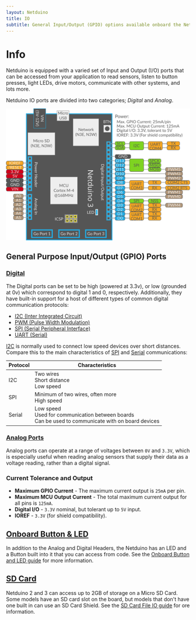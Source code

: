 ```yaml
---
layout: Netduino
title: IO
subtitle: General Input/Output (GPIO) options available onboard the Netduino.
---
```


# Info

Netduino is equipped with a varied set of Input and Output (I/O) ports that can be accessed from your application to read sensors, listen to button presses, light LEDs, drive motors, communicate with other systems, and lots more.

Netduino IO ports are divided into two categories; _Digital_ and _Analog_. 

![N3 Pinout Diagram](../About/Netduino3_Pinout.svg)

## General Purpose Input/Output (GPIO) Ports

### [Digital](Digital/)

The Digital ports can be set to be high (powered at 3.3v), or low (grounded at 0v) which correspond to digital 1 and 0, respectively. Additionally, they have built-in support for a host of different types of common digital communication protocols:

* [I2C (Inter Integrated Circuit)](Digital/I2C/)
* [PWM (Pulse Width Modulation)](Digital/PWM/)
* [SPI (Serial Peripheral Interface)](Digital/SPI/)
* [UART (Serial)](Digital/UART/)

[I2C](Digital/I2C/) is normally used to connect low speed devices over short distances.  Compare this to the main characteristics of [SPI](Digital/SPI/) and [Serial](Digital/UART) communications:

| Protocol | Characteristics                                                                                            |
|----------|------------------------------------------------------------------------------------------------------------|
|   I2C    | Two wires<br/>Short distance<br/>Low speed                                                                 |
|   SPI    | Minimum of two wires, often more<br/>High speed                                                            |
|  Serial  | Low speed<br/>Used for communication between boards<br/>Can be used to communicate with on board devices  |

### [Analog Ports](Analog/)

Analog ports can operate at a range of voltages between `0V` and `3.3V`, which is especially useful when reading analog sensors that supply their data as a voltage reading, rather than a digital signal.

### Current Tolerance and Output

 * **Maximum GPIO Current** - The maximum current output is `25mA` per pin.
 * **Maximum MCU Output Current** - The total maximum current output for all pins is `125mA`.
 * **Digital I/O** - `3.3V` nominal, but tolerant up to `5V` input.
 * **IOREF** - `3.3V` (for shield compatibility).


## [Onboard Button & LED](Onboard_Button_+_LED)

In addition to the Analog and Digital Headers, the Netduino has an LED and a Button built into it that you can access from code. See the [Onboard Button and LED guide](Onboard_Button_+_LED) for more information.

## [SD Card](File_Storage)

Netduino 2 and 3 can access up to 2GB of storage on a Micro SD Card. Some models have an SD card slot on the board, but models that don't have one built in can use an SD Card Shield. See the [SD Card File IO guide](File_Storage) for ore information.
